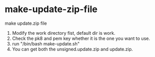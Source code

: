 make-update-zip-file
====================

make update.zip file 

1. Modify the work directory fist, default dir is work.
2. Check the pk8 and pem key whether it is the one you want to use.
3. run "/bin/bash make-update.sh"
4. You can get both the unsigned.update.zip and update.zip.
